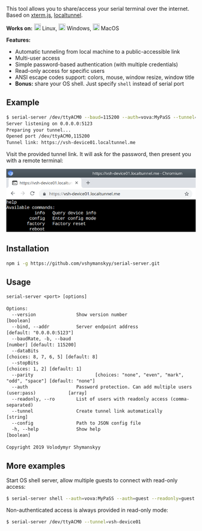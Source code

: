 This tool allows you to share/access your serial terminal over the internet.  
Based on [xterm.js](https://xtermjs.org/), [localtunnel](https://localtunnel.me).

**Works on:** 
<img src="https://cdn.rawgit.com/simple-icons/simple-icons/develop/icons/linux.svg" width="18" height="18" /> Linux,
<img src="https://cdn.rawgit.com/simple-icons/simple-icons/develop/icons/windows.svg" width="18" height="18" /> Windows,
<img src="https://cdn.rawgit.com/simple-icons/simple-icons/develop/icons/apple.svg" width="18" height="18" /> MacOS

**Features:**
- Automatic tunneling from local machine to a public-accessible link
- Multi-user access
- Simple password-based authentication (with multiple credentials)
- Read-only access for specific users
- ANSI escape codes support: colors, mouse, window resize, window title
- **Bonus:** share your OS shell. Just specify `shell` instead of serial port

## Example

```sh
$ serial-server /dev/ttyACM0 --baud=115200 --auth=vova:MyPaSS --tunnel=vsh-device01
Server listening on 0.0.0.0:5123
Preparing your tunnel...
Opened port /dev/ttyACM0,115200
Tunnel link: https://vsh-device01.localtunnel.me
```
Visit the provided tunnel link. It will ask for the password, then present you with a remote terminal:

![examples](/docs/example_browser.png)

## Installation

```sh
npm i -g https://github.com/vshymanskyy/serial-server.git
```

## Usage

```log
serial-server <port> [options]

Options:
  --version               Show version number                                              [boolean]
  --bind, --addr          Server endpoint address                          [default: "0.0.0.0:5123"]
  --baudRate, -b, --baud                                                  [number] [default: 115200]
  --dataBits                                                      [choices: 8, 7, 6, 5] [default: 8]
  --stopBits                                                            [choices: 1, 2] [default: 1]
  --parity                       [choices: "none", "even", "mark", "odd", "space"] [default: "none"]
  --auth                  Password protection. Can add multiple users (user:pass)            [array]
  --readonly, --ro        List of users with readonly access (comma-separated)
  --tunnel                Create tunnel link automatically                                  [string]
  --config                Path to JSON config file
  -h, --help              Show help                                                        [boolean]

Copyright 2019 Volodymyr Shymanskyy
```

## More examples
Start OS shell server, allow multiple guests to connect with read-only access:
```sh
$ serial-server shell --auth=vova:MyPaSS --auth=guest --readonly=guest --tunnel=vsh-shell
```

Non-authenticated access is always provided in read-only mode:
```sh
$ serial-server /dev/ttyACM0 --tunnel=vsh-device01
```
